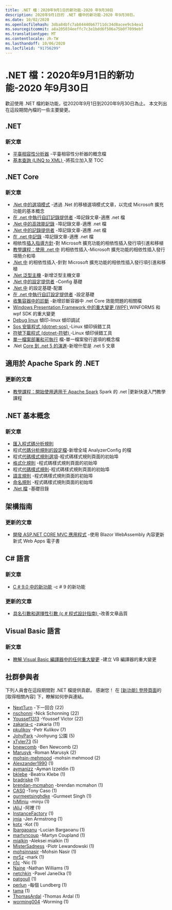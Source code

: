 ```yaml
---
title: .NET 檔：2020年9月1日的新功能-2020 年9月30日
description: 2020年9月1日的 .NET 檔中的新功能-2020 年9月30日。
ms.date: 10/02/2020
ms.openlocfilehash: 3dba84bfc7ab84440b67711dc34d8acee9cb4ea1
ms.sourcegitcommit: a8a205034eeffc7c3e1bdd6f506a75b0f7099ebf
ms.translationtype: MT
ms.contentlocale: zh-TW
ms.lasthandoff: 10/06/2020
ms.locfileid: "91756299"
---
```

# <a name="net-docs-whats-new-for-september-1-2020---september-30-2020"></a>.NET 檔：2020年9月1日的新功能-2020 年9月30日

歡迎使用 .NET 檔的新功能，從2020年9月1日到2020年9月30日為止。 本文列出在這段期間內檔的一些主要變更。

## <a name="net"></a>.NET

### <a name="new-articles"></a>新文章

- [平臺相容性分析器](../standard/analyzers/platform-compat-analyzer.md) -平臺相容性分析器的概念檔
- [基本查詢 (LINQ to XML) ](../standard/linq/basic-queries-linq-to-xml.md) -將孤立加入至 TOC

## <a name="net-core"></a>.NET Core

### <a name="new-articles"></a>新文章

- [.Net 中的選項模式](../core/extensions/options.md) -透過 .Net 的移植選項模式文章，以完成 Microsoft 擴充功能的基本概念
- [在 .net 中執行自訂記錄提供者](../core/extensions/custom-logging-provider.md) -埠記錄文章-適應 .net 檔
- [.Net 中的高效能記錄](../core/extensions/high-performance-logging.md) -埠記錄文章-適應 .net 檔
- [.Net 中的記錄提供者](../core/extensions/logging-providers.md) -埠記錄文章-適應 .net 檔
- [在 .net 中記錄](../core/extensions/logging.md) -埠記錄文章-適應 .net 檔
- 相依性[插入指導方針](../core/extensions/dependency-injection-guidelines.md)-對 Microsoft 擴充功能的相依性插入發行項引進和移植
- [教學課程：使用 .net 中](../core/extensions/dependency-injection-usage.md) 的相依性插入-Microsoft 擴充功能的相依性插入發行項簡介和埠
- [.Net 中](../core/extensions/dependency-injection.md) 的相依性插入-針對 Microsoft 擴充功能的相依性插入發行項引進和移植
- [.Net 泛型主機](../core/extensions/generic-host.md) -新增泛型主機文章
- [.Net 中的設定提供者](../core/extensions/configuration-providers.md) -Config 基礎
- [.Net 中](../core/extensions/configuration.md) 的設定基礎-配置
- [在 .net 中執行自訂設定提供者](../core/extensions/custom-configuration-provider.md) -設定基礎
- [收集容器中的診斷](../core/diagnostics/diagnostics-in-containers.md) -新增診斷容器中 .net Core 效能問題的相關檔
- [Windows Presentation Framework 中的重大變更 (WPF) ](../core/compatibility/wpf.md) WINFORMS 和 wpf SDK 的重大變更
- [Debug linux](../core/diagnostics/debug-linux-dumps.md) 傾印-linux 傾印調試
- [Sos 安裝程式 (dotnet-sos) ](../core/diagnostics/dotnet-sos.md) -Linux 傾印偵錯工具
- [符號下載程式 (dotnet-符號) ](../core/diagnostics/dotnet-symbol.md) -Linux 傾印偵錯工具
- [單一檔案部署和可執行](../core/deploying/single-file.md) 檔-單一檔案發行選項的概念檔
- .Net [Core 到 .net 5 的演進](../core/dotnet-five.md)-新增什麼是 .net 5 文章

## <a name="net-for-apache-spark"></a>適用於 Apache Spark 的 .NET

### <a name="updated-articles"></a>更新的文章

- [教學課程：開始使用適用于 Apache Spark](../spark/tutorials/get-started.md) Spark 的 .net |更新快速入門教學課程

## <a name="net-fundamentals"></a>.NET 基本概念

### <a name="new-articles"></a>新文章

- [匯入程式碼分析規則](../fundamentals/code-analysis/quality-rules/index.md)
- 程式[代碼分析規則的設定檔](../fundamentals/code-analysis/configuration-files.md)-新增全域 AnalyzerConfig 的檔
- 程式[代碼樣式規則選項](../fundamentals/code-analysis/code-style-rule-options.md)-程式碼樣式規則頁面的初始埠
- [格式化規則](../fundamentals/code-analysis/style-rules/formatting-rules.md) -程式碼樣式規則頁面的初始埠
- 程式[代碼樣式規則](../fundamentals/code-analysis/style-rules/index.md)-程式碼樣式規則頁面的初始埠
- [語言規則](../fundamentals/code-analysis/style-rules/language-rules.md) -程式碼樣式規則頁面的初始埠
- [命名規則](../fundamentals/code-analysis/style-rules/naming-rules.md) -程式碼樣式規則頁面的初始埠
- [.Net 檔](../fundamentals/index.yml) -基礎目錄

## <a name="architecture-guides"></a>架構指南

### <a name="updated-articles"></a>更新的文章

- [開發 ASP.NET CORE MVC 應用程式](../architecture/modern-web-apps-azure/develop-asp-net-core-mvc-apps.md) -使用 Blazor WebAssembly 內容更新新式 Web Apps 電子書

## <a name="c-language"></a>C# 語言

### <a name="new-articles"></a>新文章

- [C # 9.0 中的新功能](../csharp/whats-new/csharp-9.md) -c # 9 的新功能

### <a name="updated-articles"></a>更新的文章

- [具名引數和選擇性引數 (c # 程式設計指南) ](../csharp/programming-guide/classes-and-structs/named-and-optional-arguments.md) -改善文章品質

## <a name="visual-basic-language"></a>Visual Basic 語言

### <a name="new-articles"></a>新文章

- [瞭解 Visual Basic 編譯器中的任何重大變更](../visual-basic/whats-new/breaking-changes.md) -建立 VB 編譯器的重大變更

## <a name="community-contributors"></a>社群參與者

下列人員會在這段期間對 .NET 檔提供貢獻。 感謝您！ 在 [ [新功能] 登陸頁面](index.yml)的 [取得相關內容] 下，瞭解如何參與連結。

- [NextTurn](https://github.com/NextTurn) -下一回合 (22) 
- [nschonni](https://github.com/nschonni) -Nick Schonning (22) 
- [Youssef1313](https://github.com/Youssef1313) -Youssef Victor (22) 
- [zakaria-c](https://github.com/zakaria-c) -zakaria (11) 
- [pkulikov](https://github.com/pkulikov) -Petr Kulikov (7) 
- [JohyPark](https://github.com/JohyPark) -Joohyung 公園 (5) 
- [xTyler73](https://github.com/xTyler73) (5) 
- [bnewcomb](https://github.com/bnewcomb) -Ben Newcomb (2) 
- [Marusyk](https://github.com/Marusyk) -Roman Marusyk (2) 
- [mohsin-mehmood](https://github.com/mohsin-mehmood) -mohsin mehmood (2) 
- [Alexzander1990](https://github.com/Alexzander1990) (1) 
- [aymanizz](https://github.com/aymanizz) -Ayman Izzeldin (1) 
- [bklebe](https://github.com/bklebe) -Beatrix Klebe (1) 
- [bradriske](https://github.com/bradriske) (1) 
- [brendan-mcmahon](https://github.com/brendan-mcmahon) -brendan mcmahon (1) 
- [CAS0](https://github.com/CAS0) -Tony Caso (1) 
- [gurmeetsinghdke](https://github.com/gurmeetsinghdke) -Gurmeet Singh (1) 
- [hiMinju](https://github.com/hiMinju) -minju (1) 
- [iAliJ](https://github.com/iAliJ) -阿裡 (1) 
- [InstanceFactory](https://github.com/InstanceFactory) (1) 
- [jmia](https://github.com/jmia) -Jen Armstrong (1) 
- [kotx](https://github.com/kotx) -Kot (1) 
- [lbargaoanu](https://github.com/lbargaoanu) -Lucian Bargaoanu (1) 
- [martyncoup](https://github.com/martyncoup) -Martyn Coupland (1) 
- [mialkin](https://github.com/mialkin) -Aleksei mialkin (1) 
- [MisterSadness](https://github.com/MisterSadness) -Piotr Lewandowski (1) 
- [mohsinnasir](https://github.com/mohsinnasir) -Mohsin Nasir (1) 
- [mr5z](https://github.com/mr5z) -mark (1) 
- [n1c](https://github.com/n1c) -Nic (1) 
- [Naine](https://github.com/Naine) -Nathan Williams (1) 
- [netchkin](https://github.com/netchkin) -Pavel Janečka (1) 
- [patgoull](https://github.com/patgoull) (1) 
- [perlun](https://github.com/perlun) -每個 Lundberg (1) 
- [tama](https://github.com/tama) (1) 
- [ThomasArdal](https://github.com/ThomasArdal) -Thomas Ardal (1) 
- [worming004](https://github.com/worming004) -Worming (1) 
